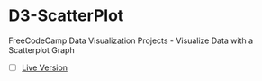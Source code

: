 # D3-ScatterPlot
FreeCodeCamp Data Visualization Projects - Visualize Data with a Scatterplot Graph

- [ ] [Live Version](https://baristure.github.io/D3-ScatterPlot/)
